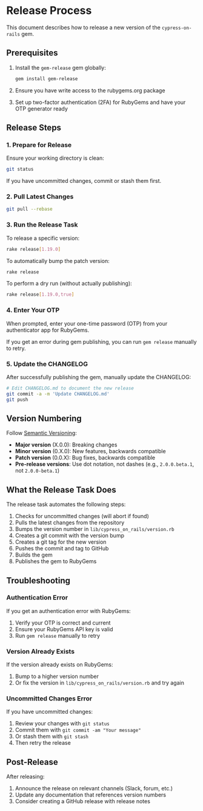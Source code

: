 # Release Process

This document describes how to release a new version of the `cypress-on-rails` gem.

## Prerequisites

1. Install the `gem-release` gem globally:
   ```bash
   gem install gem-release
   ```

2. Ensure you have write access to the rubygems.org package

3. Set up two-factor authentication (2FA) for RubyGems and have your OTP generator ready

## Release Steps

### 1. Prepare for Release

Ensure your working directory is clean:
```bash
git status
```

If you have uncommitted changes, commit or stash them first.

### 2. Pull Latest Changes

```bash
git pull --rebase
```

### 3. Run the Release Task

To release a specific version:
```bash
rake release[1.19.0]
```

To automatically bump the patch version:
```bash
rake release
```

To perform a dry run (without actually publishing):
```bash
rake release[1.19.0,true]
```

### 4. Enter Your OTP

When prompted, enter your one-time password (OTP) from your authenticator app for RubyGems.

If you get an error during gem publishing, you can run `gem release` manually to retry.

### 5. Update the CHANGELOG

After successfully publishing the gem, manually update the CHANGELOG:

```bash
# Edit CHANGELOG.md to document the new release
git commit -a -m 'Update CHANGELOG.md'
git push
```

## Version Numbering

Follow [Semantic Versioning](https://semver.org/):

- **Major version** (X.0.0): Breaking changes
- **Minor version** (0.X.0): New features, backwards compatible
- **Patch version** (0.0.X): Bug fixes, backwards compatible
- **Pre-release versions**: Use dot notation, not dashes (e.g., `2.0.0.beta.1`, not `2.0.0-beta.1`)

## What the Release Task Does

The release task automates the following steps:

1. Checks for uncommitted changes (will abort if found)
2. Pulls the latest changes from the repository
3. Bumps the version number in `lib/cypress_on_rails/version.rb`
4. Creates a git commit with the version bump
5. Creates a git tag for the new version
6. Pushes the commit and tag to GitHub
7. Builds the gem
8. Publishes the gem to RubyGems

## Troubleshooting

### Authentication Error

If you get an authentication error with RubyGems:
1. Verify your OTP is correct and current
2. Ensure your RubyGems API key is valid
3. Run `gem release` manually to retry

### Version Already Exists

If the version already exists on RubyGems:
1. Bump to a higher version number
2. Or fix the version in `lib/cypress_on_rails/version.rb` and try again

### Uncommitted Changes Error

If you have uncommitted changes:
1. Review your changes with `git status`
2. Commit them with `git commit -am "Your message"`
3. Or stash them with `git stash`
4. Then retry the release

## Post-Release

After releasing:

1. Announce the release on relevant channels (Slack, forum, etc.)
2. Update any documentation that references version numbers
3. Consider creating a GitHub release with release notes
